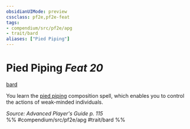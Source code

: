 ```yaml
---
obsidianUIMode: preview
cssclass: pf2e,pf2e-feat
tags:
- compendium/src/pf2e/apg
- trait/bard
aliases: ["Pied Piping"]
---
```

# Pied Piping  *Feat 20*  
[bard](../../Rules/traits/bard.md)  


You learn the [pied piping](../spells/pied-piping-apg.md) composition spell, which enables you to control the actions of weak-minded individuals.

*Source: Advanced Player's Guide p. 115*  
%% #compendium/src/pf2e/apg #trait/bard %%